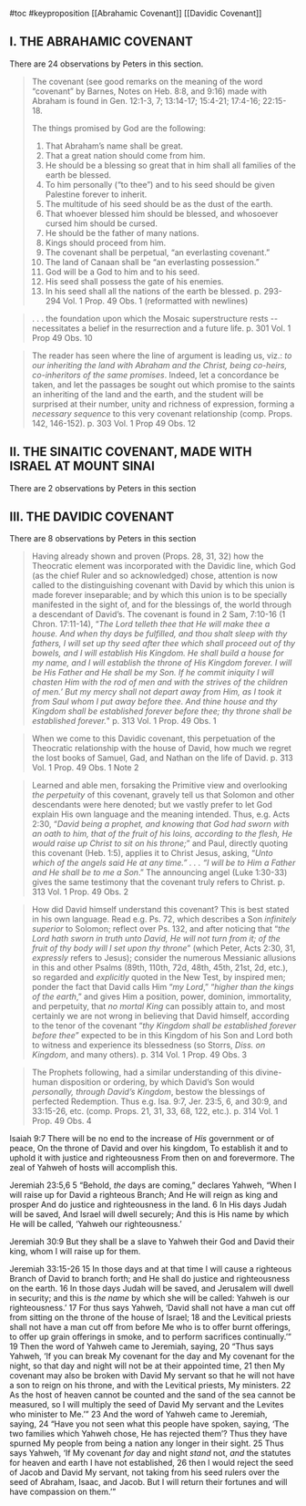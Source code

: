 #toc
#keyproposition 
[[Abrahamic Covenant]]
[[Davidic Covenant]]

## I. THE ABRAHAMIC COVENANT
There are 24 observations by Peters in this section.

>The covenant (see good remarks on the meaning of the word “covenant” by Barnes, Notes on Heb. 8:8, and 9:16) made with Abraham is found in Gen. 12:1-3, 7; 13:14-17; 15:4-21; 17:4-16; 22:15-18. 
>
>The things promised by God are the following: 
>1. That Abraham’s name shall be great. 
>2. That a great nation should come from him. 
>3. He should be a blessing so great that in him shall all families of the earth be blessed. 
>4. To him personally (“to thee”) and to his seed should be given Palestine forever to inherit. 
>5. The multitude of his seed should be as the dust of the earth. 
>6. That whoever blessed him should be blessed, and whosoever cursed him should be cursed. 
>7. He should be the father of many nations. 
>8. Kings should proceed from him. 
>9. The covenant shall be perpetual, “an everlasting covenant.” 
>10. The land of Canaan shall be “an everlasting possession.” 
>11. God will be a God to him and to his seed. 
>12. His seed shall possess the gate of his enemies. 
>13. In his seed shall all the nations of the earth be blessed.
>p. 293-294 Vol. 1 Prop. 49 Obs. 1 (reformatted with newlines)

>. . . the foundation upon which the Mosaic superstructure rests -- necessitates a belief in the resurrection and a future life.
>p. 301 Vol. 1 Prop 49 Obs. 10

>The reader has seen where the line of argument is leading us, viz.: *to our inheriting the land with Abraham and the Christ, being co-heirs, co-inheritors of the same promises*. Indeed, let a concordance be taken, and let the passages be sought out which promise to the saints an inheriting of the land and the earth, and the student will be surprised at their number, unity and richness of expression, forming a *necessary sequence* to this very covenant relationship (comp. Props. 142, 146-152).
>p. 303 Vol. 1 Prop 49 Obs. 12



## II. THE SINAITIC COVENANT, MADE WITH ISRAEL AT MOUNT SINAI
There are 2 observations by Peters in this section

## III. THE DAVIDIC COVENANT
There are 8 observations by Peters in this section

>Having already shown and proven (Props. 28, 31, 32) how the Theocratic element was incorporated with the Davidic line, which God (as the chief Ruler and so acknowledged) chose, attention is now called to the distinguishing covenant with David by which this union is made forever inseparable; and by which this union is to be specially manifested in the sight of, and for the blessings of, the world through a descendant of David’s. The covenant is found in 2 Sam, 7:10-16 (1 Chron. 17:11-14), “*The Lord telleth thee that He will make thee a house. And when thy days be fulfilled, and thou shalt sleep with thy fathers, I will set up thy seed after thee which shall proceed out of thy bowels, and I will establish His Kingdom. He shall build a house for my name, and I will establish the throne of His Kingdom forever. I will be His Father and He shall be my Son. If he commit iniquity I will chasten Him with the rod of men and with the strives of the children of men.’ But my mercy shall not depart away from Him, as I took it from Saul whom I put away before thee. And thine house and thy Kingdom shall be established forever before thee; thy throne shall be established forever.*"
>p. 313 Vol. 1 Prop. 49 Obs. 1

> When we come to this Davidic covenant, this perpetuation of the Theocratic relationship with the house of David, how much we regret the lost books of Samuel, Gad, and Nathan on the life of David.
> p. 313 Vol. 1 Prop. 49 Obs. 1 Note 2

>Learned and able men, forsaking the Primitive view and overlooking *the perpetuity* of this covenant, gravely tell us that Solomon and other descendants were here denoted; but we vastly prefer to let God explain His own language and the meaning intended. Thus, e.g. Acts 2:30, “*David being a prophet, and knowing that God had sworn with an oath to him, that of the fruit of his loins, according to the flesh, He would raise up Christ to sit on his throne;*” and Paul, directly quoting this covenant (Heb. 1:5), applies it to Christ Jesus, asking, “*Unto which of the angels said He at any time.” . . . “I will be to Him a Father and He shall be to me a Son*.” The announcing angel (Luke 1:30-33) gives the same testimony that the covenant truly refers to Christ.
>p. 313 Vol. 1 Prop. 49 Obs. 2

>How did David himself understand this covenant? This is best stated in his own language. Read e.g. Ps. 72, which describes a Son *infinitely superior* to Solomon; reflect over Ps. 132, and after noticing that “*the Lord hath sworn in truth unto David, He will not turn from it; of the fruit of thy body will I set upon thy throne*” (which Peter, Acts 2:30, 31, *expressly* refers to Jesus); consider the numerous Messianic allusions in this and other Psalms (89th, 110th, 72d, 48th, 45th, 21st, 2d, etc.), so regarded and *explicitly* quoted in the New Test, by inspired men; ponder the fact that David calls Him “*my Lord*,” “*higher than the kings of the earth*,” and gives Him a position, power, dominion, immortality, and perpetuity, that *no mortal King* can possibly attain to, and most certainly we are not wrong in believing that David himself, according to the tenor of the covenant “*thy Kingdom shall be established forever before thee*” expected to be in this Kingdom of his Son and Lord both to witness and experience its blessedness (so Storrs, *Diss. on Kingdom*, and many others).
>p. 314 Vol. 1 Prop. 49 Obs. 3

>The Prophets following, had a similar understanding of this divine-human disposition or ordering, by which David’s Son would *personally, through David’s Kingdom*, bestow the blessings of perfected Redemption. Thus e.g. Isa. 9:7, Jer. 23:5, 6, and 30:9, and 33:15-26, etc. (comp. Props. 21, 31, 33, 68, 122, etc.).
>p. 314 Vol. 1 Prop. 49 Obs. 4

Isaiah 9:7
There will be no end to the increase of _His_ government or of peace,
On the throne of David and over his kingdom,
To establish it and to uphold it with justice and righteousness
From then on and forevermore.
The zeal of Yahweh of hosts will accomplish this.

Jeremiah 23:5,6
5 “Behold, _the_ days are coming,” declares Yahweh,
“When I will raise up for David a righteous Branch;
And He will reign as king and prosper
And do justice and righteousness in the land.
6 In His days Judah will be saved,
And Israel will dwell securely;
And this is His name by which He will be called,
‘Yahweh our righteousness.’

Jeremiah 30:9
But they shall be a slave to Yahweh their God and David their king, whom I will raise up for them.

Jeremiah 33:15-26
15 In those days and at that time I will cause a righteous Branch of David to branch forth; and He shall do justice and righteousness on the earth. 16 In those days Judah will be saved, and Jerusalem will dwell in security; and this is _the name_ by which she will be called: Yahweh is our righteousness.’ 17 For thus says Yahweh, ‘David shall not have a man cut off from sitting on the throne of the house of Israel; 18 and the Levitical priests shall not have a man cut off from before Me who is to offer burnt offerings, to offer up grain offerings in smoke, and to perform sacrifices continually.’” 19 Then the word of Yahweh came to Jeremiah, saying, 20 “Thus says Yahweh, ‘If you can break My covenant for the day and My covenant for the night, so that day and night will not be at their appointed time, 21 then My covenant may also be broken with David My servant so that he will not have a son to reign on his throne, and with the Levitical priests, My ministers. 22 As the host of heaven cannot be counted and the sand of the sea cannot be measured, so I will multiply the seed of David My servant and the Levites who minister to Me.’” 23 And the word of Yahweh came to Jeremiah, saying, 24 “Have you not seen what this people have spoken, saying, ‘The two families which Yahweh chose, He has rejected them’? Thus they have spurned My people from being a nation any longer in their sight. 25 Thus says Yahweh, ‘If My covenant _for_ day and night _stand_ not, _and_ the statutes for heaven and earth I have not established, 26 then I would reject the seed of Jacob and David My servant, not taking from his seed rulers over the seed of Abraham, Isaac, and Jacob. But I will return their fortunes and will have compassion on them.’”





